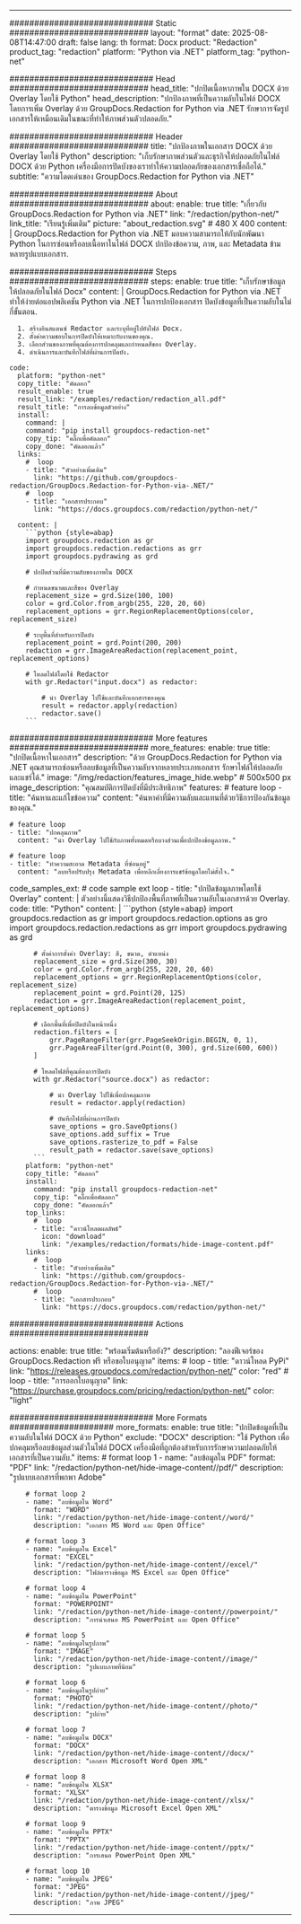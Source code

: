 
---
############################# Static ############################
layout: "format"
date:  2025-08-08T14:47:00
draft: false
lang: th
format: Docx
product: "Redaction"
product_tag: "redaction"
platform: "Python via .NET"
platform_tag: "python-net"

############################# Head ############################
head_title: "ปกปิดเนื้อหาภาพใน DOCX ด้วย Overlay โดยใช้ Python"
head_description: "ปกป้องภาพที่เป็นความลับในไฟล์ DOCX โดยการเพิ่ม Overlay ด้วย GroupDocs.Redaction for Python via .NET รักษาการจัดรูปเอกสารให้เหมือนเดิมในขณะที่ทำให้ภาพส่วนตัวปลอดภัย."

############################# Header ############################
title: "ปกป้องภาพในเอกสาร DOCX ด้วย Overlay โดยใช้ Python" 
description: "เก็บรักษาภาพส่วนตัวและธุรกิจให้ปลอดภัยในไฟล์ DOCX ด้วย Python เครื่องมือการปิดบังของเราทำให้ความปลอดภัยของเอกสารเชื่อถือได้."
subtitle: "ความโดดเด่นของ GroupDocs.Redaction for Python via .NET" 

############################# About ############################
about:
    enable: true
    title: "เกี่ยวกับ GroupDocs.Redaction for Python via .NET"
    link: "/redaction/python-net/"
    link_title: "เรียนรู้เพิ่มเติม"
    picture: "about_redaction.svg" # 480 X 400
    content: |
       GroupDocs.Redaction for Python via .NET มอบความสามารถให้กับนักพัฒนา Python ในการซ่อนหรือลบเนื้อหาในไฟล์ DOCX ปกป้องข้อความ, ภาพ, และ Metadata ข้ามหลายรูปแบบเอกสาร.

############################# Steps ############################
steps:
    enable: true
    title: "เก็บรักษาข้อมูลให้ปลอดภัยในไฟล์ Docx"
    content: |
      GroupDocs.Redaction for Python via .NET ทำให้ง่ายต่อแอปพลิเคชัน Python via .NET ในการปกป้องเอกสาร ปิดบังข้อมูลที่เป็นความลับในไม่กี่ขั้นตอน.
      
      1. สร้างอินสแตนซ์ Redactor และระบุที่อยู่ไปยังไฟล์ Docx.
      2. ตั้งค่าความชอบในการปิดบังให้เหมาะกับงานของคุณ.
      3. เลือกส่วนของภาพที่คุณต้องการปกคลุมและกำหนดสีของ Overlay.
      4. ดำเนินการและบันทึกไฟล์ที่ผ่านการปิดบัง.
   
    code:
      platform: "python-net"
      copy_title: "คัดลอก"
      result_enable: true
      result_link: "/examples/redaction/redaction_all.pdf"
      result_title: "การลบข้อมูลตัวอย่าง"
      install:
        command: |
        command: "pip install groupdocs-redaction-net"
        copy_tip: "คลิ๊กเพื่อคัดลอก"
        copy_done: "คัดลอกแล้ว"
      links:
        #  loop
        - title: "ตัวอย่างเพิ่มเติม"
          link: "https://github.com/groupdocs-redaction/GroupDocs.Redaction-for-Python-via-.NET/"
        #  loop
        - title: "เอกสารประกอบ"
          link: "https://docs.groupdocs.com/redaction/python-net/"
          
      content: |
        ```python {style=abap}
        import groupdocs.redaction as gr
        import groupdocs.redaction.redactions as grr
        import groupdocs.pydrawing as grd

        # ปกปิดส่วนที่มีความลับของภาพใน DOCX

        # กำหนดขนาดและสีของ Overlay
        replacement_size = grd.Size(100, 100)
        color = grd.Color.from_argb(255, 220, 20, 60)
        replacement_options = grr.RegionReplacementOptions(color, replacement_size)

        # ระบุพื้นที่สำหรับการปิดบัง
        replacement_point = grd.Point(200, 200)
        redaction = grr.ImageAreaRedaction(replacement_point, replacement_options)
                
        # โหลดไฟล์โดยใช้ Redactor
        with gr.Redactor("input.docx") as redactor:

            # นำ Overlay ไปใช้และบันทึกเอกสารของคุณ
            result = redactor.apply(redaction)
            redactor.save()
        ```            


############################# More features ############################
more_features:
  enable: true
  title: "ปกปิดเนื้อหาในเอกสาร"
  description: "ด้วย GroupDocs.Redaction for Python via .NET คุณสามารถซ่อนหรือลบข้อมูลที่เป็นความลับจากหลายประเภทเอกสาร รักษาไฟล์ให้ปลอดภัยและแชร์ได้."
  image: "/img/redaction/features_image_hide.webp" # 500x500 px
  image_description: "คุณสมบัติการปิดบังที่มีประสิทธิภาพ"
  features:
    # feature loop
    - title: "ค้นหาและแก้ไขข้อความ"
      content: "ค้นหาคำที่มีความลับและแทนที่ด้วยวิธีการป้องกันข้อมูลของคุณ."

    # feature loop
    - title: "ปกคลุมภาพ"
      content: "นำ Overlay ไปใช้กับภาพทั้งหมดหรือบางส่วนเพื่อปกป้องข้อมูลภาพ."

    # feature loop
    - title: "ทำความสะอาด Metadata ที่ซ่อนอยู่"
      content: "ลบหรือปรับปรุง Metadata เพื่อหลีกเลี่ยงการแชร์ข้อมูลโดยไม่ตั้งใจ."
      
  code_samples_ext:
    # code sample ext loop
    - title: "ปกปิดข้อมูลภาพโดยใช้ Overlay"
      content: |
        ตัวอย่างนี้แสดงวิธีปกป้องพื้นที่ภาพที่เป็นความลับในเอกสารด้วย Overlay.
      code:
        title: "Python"
        content: |
          ```python {style=abap}
          import groupdocs.redaction as gr
          import groupdocs.redaction.options as gro
          import groupdocs.redaction.redactions as grr
          import groupdocs.pydrawing as grd

          # ตั้งค่าการตั้งค่า Overlay: สี, ขนาด, ตำแหน่ง
          replacement_size = grd.Size(300, 30)
          color = grd.Color.from_argb(255, 220, 20, 60)
          replacement_options = grr.RegionReplacementOptions(color, replacement_size)
          replacement_point = grd.Point(20, 125)
          redaction = grr.ImageAreaRedaction(replacement_point, replacement_options)

          # เลือกพื้นที่เพื่อปิดบังในหน้าหนึ่ง
          redaction.filters = [
              grr.PageRangeFilter(grr.PageSeekOrigin.BEGIN, 0, 1),
              grr.PageAreaFilter(grd.Point(0, 300), grd.Size(600, 600))
          ]

          # โหลดไฟล์ที่คุณต้องการปิดบัง
          with gr.Redactor("source.docx") as redactor:

              # นำ Overlay ไปใช้เพื่อปกคลุมภาพ
              result = redactor.apply(redaction)

              # บันทึกไฟล์ที่ผ่านการปิดบัง
              save_options = gro.SaveOptions()
              save_options.add_suffix = True
              save_options.rasterize_to_pdf = False
              result_path = redactor.save(save_options)
          ```
        platform: "python-net"
        copy_title: "คัดลอก"
        install:
          command: "pip install groupdocs-redaction-net"
          copy_tip: "คลิ๊กเพื่อคัดลอก"
          copy_done: "คัดลอกแล้ว"
        top_links:
          #  loop
          - title: "ดาวน์โหลดผลลัพธ์"
            icon: "download"
            link: "/examples/redaction/formats/hide-image-content.pdf"
        links:
          #  loop
          - title: "ตัวอย่างเพิ่มเติม"
            link: "https://github.com/groupdocs-redaction/GroupDocs.Redaction-for-Python-via-.NET/"
          #  loop
          - title: "เอกสารประกอบ"
            link: "https://docs.groupdocs.com/redaction/python-net/"


############################# Actions ############################

actions:
  enable: true
  title: "พร้อมเริ่มต้นหรือยัง?"
  description: "ลองฟีเจอร์ของ GroupDocs.Redaction ฟรี หรือขอใบอนุญาต"
  items:
    #  loop
    - title: "ดาวน์โหลด PyPi"
      link: "https://releases.groupdocs.com/redaction/python-net/"
      color: "red"
        #  loop
    - title: "การออกใบอนุญาต"
      link: "https://purchase.groupdocs.com/pricing/redaction/python-net/"
      color: "light"


############################# More Formats #####################
more_formats:
    enable: true
    title: "ปกปิดข้อมูลที่เป็นความลับในไฟล์ DOCX ด้วย Python"
    exclude: "DOCX"
    description: "ใช้ Python เพื่อปกคลุมหรือลบข้อมูลส่วนตัวในไฟล์ DOCX เครื่องมือที่ถูกต้องสำหรับการรักษาความปลอดภัยให้เอกสารที่เป็นความลับ."
    items: 
        # format loop 1
        - name: "ลบข้อมูลใน PDF"
          format: "PDF"
          link: "/redaction/python-net/hide-image-content//pdf/"
          description: "รูปแบบเอกสารที่พกพา Adobe"

        # format loop 2
        - name: "ลบข้อมูลใน Word"
          format: "WORD"
          link: "/redaction/python-net/hide-image-content//word/"
          description: "เอกสาร MS Word และ Open Office"
          
        # format loop 3
        - name: "ลบข้อมูลใน Excel"
          format: "EXCEL"
          link: "/redaction/python-net/hide-image-content//excel/"
          description: "ไฟล์ตารางข้อมูล MS Excel และ Open Office"

        # format loop 4
        - name: "ลบข้อมูลใน PowerPoint"
          format: "POWERPOINT"
          link: "/redaction/python-net/hide-image-content//powerpoint/"
          description: "การนำเสนอ MS PowerPoint และ Open Office"

        # format loop 5
        - name: "ลบข้อมูลในรูปภาพ"
          format: "IMAGE"
          link: "/redaction/python-net/hide-image-content//image/"
          description: "รูปแบบภาพที่นิยม"

        # format loop 6
        - name: "ลบข้อมูลในรูปถ่าย"
          format: "PHOTO"
          link: "/redaction/python-net/hide-image-content//photo/"
          description: "รูปถ่าย"

        # format loop 7
        - name: "ลบข้อมูลใน DOCX"
          format: "DOCX"
          link: "/redaction/python-net/hide-image-content//docx/"
          description: "เอกสาร Microsoft Word Open XML"
          
        # format loop 8
        - name: "ลบข้อมูลใน XLSX"
          format: "XLSX"
          link: "/redaction/python-net/hide-image-content//xlsx/"
          description: "ตารางข้อมูล Microsoft Excel Open XML"
          
        # format loop 9
        - name: "ลบข้อมูลใน PPTX"
          format: "PPTX"
          link: "/redaction/python-net/hide-image-content//pptx/"
          description: "การเสนอ PowerPoint Open XML"

        # format loop 10
        - name: "ลบข้อมูลใน JPEG"
          format: "JPEG"
          link: "/redaction/python-net/hide-image-content//jpeg/"
          description: "ภาพ JPEG"


---